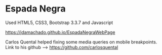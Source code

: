 # Espada Negra
Used HTML5, CSS3, Bootstrap 3.3.7 and Javascript

https://jdamachado.github.io/EspadaNegraWebPage

Carlos Quental helped fixing some media queries on mobile breakpoints. Link to his github --> https://github.com/carlosquental
